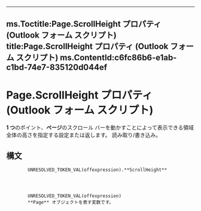 

---
ms.Toctitle:Page.ScrollHeight プロパティ (Outlook フォーム スクリプト)
title:Page.ScrollHeight プロパティ (Outlook フォーム スクリプト)
ms.ContentId:c6fc86b6-e1ab-c1bd-74e7-835120d044ef
---
# Page.ScrollHeight プロパティ (Outlook フォーム スクリプト)




**1 つ**のポイント、**ページ**のスクロール バーを動かすことによって表示できる領域全体の高さを指定する設定または返します。 読み取り/書き込み。

## 構文

            UNRESOLVED_TOKEN_VAL(offexpression).**ScrollHeight**




            UNRESOLVED_TOKEN_VAL(offexpression)
            **Page** オブジェクトを表す変数です。




